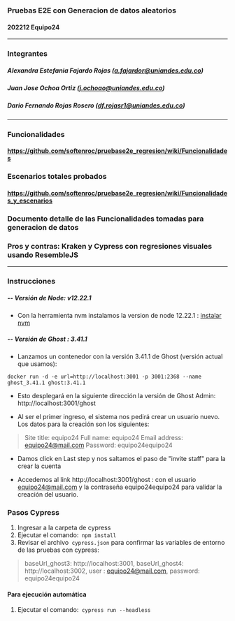 ### Pruebas E2E con Generacion de datos aleatorios
####   202212 Equipo24


------------


### Integrantes

#####  Alexandra Estefania Fajardo Rojas (a.fajardor@uniandes.edu.co)
#####  Juan Jose Ochoa Ortiz (j.ochoao@uniandes.edu.co)
#####  Dario Fernando Rojas Rosero (df.rojasr1@uniandes.edu.co)


------------

### Funcionalidades

#### https://github.com/softenroc/pruebase2e_regresion/wiki/Funcionalidades

### Escenarios totales probados

#### https://github.com/softenroc/pruebase2e_regresion/wiki/Funcionalidades_y_escenarios


### Documento detalle de las Funcionalidades tomadas para generacion de datos


### Pros y contras: Kraken y Cypress con regresiones visuales usando ResembleJS



------------

### Instrucciones

##### -- Versión de Node: v12.22.1

- Con la herramienta nvm instalamos la version de node 12.22.1 : [instalar nvm](https://heynode.com/tutorial/install-nodejs-locally-nvm/ "instalar nvm")

##### -- Versión de Ghost : 3.41.1
- Lanzamos un contenedor con la versión 3.41.1 de Ghost (versión actual que usamos): 

`docker run -d -e url=http://localhost:3001 -p 3001:2368 --name ghost_3.41.1 ghost:3.41.1`
- Esto desplegará en la siguiente dirección la versión de Ghost Admin: http://localhost:3001/ghost

- Al ser el primer ingreso, el sistema nos pedirá crear un usuario nuevo. Los datos para la creación son los siguientes:

> Site title: equipo24
Full name: equipo24
Email address: equipo24@mail.com
Password: equipo24equipo24

- Damos click en Last step y nos saltamos el paso de "invite staff" para la crear la cuenta

-  Accedemos al link http://localhost:3001/ghost : con el usuario  equipo24@mail.com  y la contraseña equipo24equipo24  para validar la creación del usuario.


### Pasos Cypress

 1. Ingresar a la carpeta de cypress
 2. Ejecutar el comando:` npm install`
 3. Revisar el archivo` cypress.json` para confirmar las variables de entorno de las pruebas con cypress:

> baseUrl_ghost3: http://localhost:3001,
baseUrl_ghost4: http://localhost:3002,
user : equipo24@mail.com,
password: equipo24equipo24

#### Para ejecución automática
1. Ejecutar el comando:` cypress run --headless`